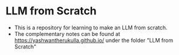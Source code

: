 # LLM from Scratch
- This is a repository for learning to make an LLM from scratch.
- The complementary notes can be found at https://yashwantherukulla.github.io/ under the folder "LLM from Scratch"
